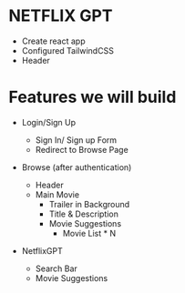 # NETFLIX GPT 

- Create react app
- Configured TailwindCSS
- Header

# Features we will build 

- Login/Sign Up
  - Sign In/ Sign up Form
  - Redirect to Browse Page

- Browse (after authentication)
  - Header
  - Main Movie
    - Trailer in Background
    - Title & Description
    - Movie Suggestions
      - Movie List * N

- NetflixGPT
  - Search Bar
  - Movie Suggestions